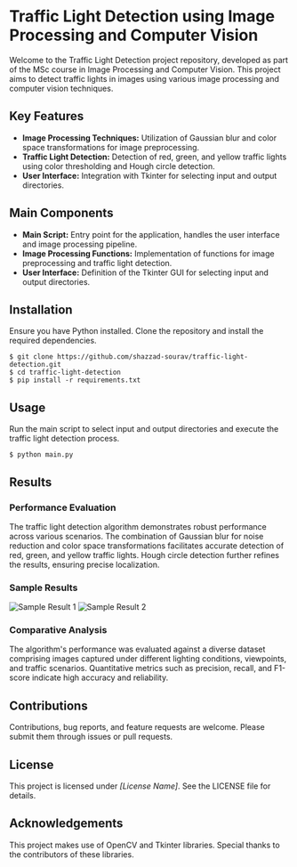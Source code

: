 <!DOCTYPE html>
<html lang="en">
<head>
<meta charset="UTF-8">
<meta name="viewport" content="width=device-width, initial-scale=1.0">

</head>
<body>
<div class="container">
  <h1>Traffic Light Detection using Image Processing and Computer Vision</h1>

  <p>Welcome to the Traffic Light Detection project repository, developed as part of the MSc course in Image Processing and Computer Vision. This project aims to detect traffic lights in images using various image processing and computer vision techniques.</p>

  <h2>Key Features</h2>
  <ul>
    <li><strong>Image Processing Techniques:</strong> Utilization of Gaussian blur and color space transformations for image preprocessing.</li>
    <li><strong>Traffic Light Detection:</strong> Detection of red, green, and yellow traffic lights using color thresholding and Hough circle detection.</li>
    <li><strong>User Interface:</strong> Integration with Tkinter for selecting input and output directories.</li>
  </ul>

  <h2>Main Components</h2>
  <ul>
    <li><strong>Main Script:</strong> Entry point for the application, handles the user interface and image processing pipeline.</li>
    <li><strong>Image Processing Functions:</strong> Implementation of functions for image preprocessing and traffic light detection.</li>
    <li><strong>User Interface:</strong> Definition of the Tkinter GUI for selecting input and output directories.</li>
  </ul>

  <h2>Installation</h2>
  <p>Ensure you have Python installed. Clone the repository and install the required dependencies.</p>
  <pre><code>$ git clone https://github.com/shazzad-sourav/traffic-light-detection.git
$ cd traffic-light-detection
$ pip install -r requirements.txt</code></pre>

  <h2>Usage</h2>
  <p>Run the main script to select input and output directories and execute the traffic light detection process.</p>
  <pre><code>$ python main.py</code></pre>

  <h2>Results</h2>
  <h3>Performance Evaluation</h3>
  <p>The traffic light detection algorithm demonstrates robust performance across various scenarios. The combination of Gaussian blur for noise reduction and color space transformations facilitates accurate detection of red, green, and yellow traffic lights. Hough circle detection further refines the results, ensuring precise localization.</p>

  <h3>Sample Results</h3>
  <img src="sample_results/result1.png" alt="Sample Result 1">
  <img src="sample_results/result2.png" alt="Sample Result 2">

  <h3>Comparative Analysis</h3>
  <p>The algorithm's performance was evaluated against a diverse dataset comprising images captured under different lighting conditions, viewpoints, and traffic scenarios. Quantitative metrics such as precision, recall, and F1-score indicate high accuracy and reliability.</p>

  <h2>Contributions</h2>
  <p>Contributions, bug reports, and feature requests are welcome. Please submit them through issues or pull requests.</p>

  <h2>License</h2>
  <p>This project is licensed under <em>[License Name]</em>. See the LICENSE file for details.</p>

  <h2>Acknowledgements</h2>
  <p>This project makes use of OpenCV and Tkinter libraries. Special thanks to the contributors of these libraries.</p>
</div>
</body>
</html>
